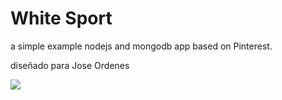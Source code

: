 # White Sport
a simple example nodejs and mongodb app based on Pinterest.

diseñado para Jose Ordenes

![](docs/screenshot.png)
